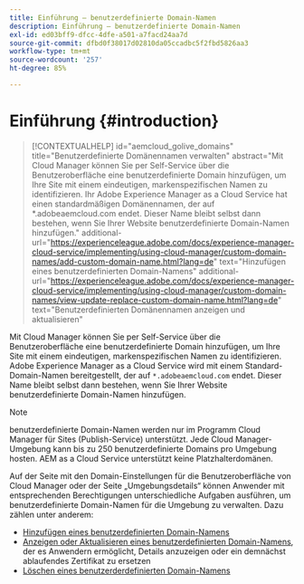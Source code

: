 ```yaml
---
title: Einführung – benutzerdefinierte Domain-Namen
description: Einführung – benutzerdefinierte Domain-Namen
exl-id: ed03bff9-dfcc-4dfe-a501-a7facd24aa7d
source-git-commit: dfbd0f38017d02810da05ccadbc5f2fbd5826aa3
workflow-type: tm+mt
source-wordcount: '257'
ht-degree: 85%

---
```


# Einführung {#introduction}

>[!CONTEXTUALHELP]
>id="aemcloud_golive_domains"
>title="Benutzerdefinierte Domänennamen verwalten"
>abstract="Mit Cloud Manager können Sie per Self-Service über die Benutzeroberfläche eine benutzerdefinierte Domain hinzufügen, um Ihre Site mit einem eindeutigen, markenspezifischen Namen zu identifizieren. Ihr Adobe Experience Manager as a Cloud Service hat einen standardmäßigen Domänennamen, der auf *.adobeaemcloud.com endet. Dieser Name bleibt selbst dann bestehen, wenn Sie Ihrer Website benutzerdefinierte Domain-Namen hinzufügen."
>additional-url="https://experienceleague.adobe.com/docs/experience-manager-cloud-service/implementing/using-cloud-manager/custom-domain-names/add-custom-domain-name.html?lang=de" text="Hinzufügen eines benutzerdefinierten Domain-Namens"
>additional-url="https://experienceleague.adobe.com/docs/experience-manager-cloud-service/implementing/using-cloud-manager/custom-domain-names/view-update-replace-custom-domain-name.html?lang=de" text="Benutzerdefinierten Domänennamen anzeigen und aktualisieren"

Mit Cloud Manager können Sie per Self-Service über die Benutzeroberfläche eine benutzerdefinierte Domain hinzufügen, um Ihre Site mit einem eindeutigen, markenspezifischen Namen zu identifizieren. Adobe Experience Manager as a Cloud Service wird mit einem Standard-Domain-Namen bereitgestellt, der auf `*.adobeaemcloud.com` endet. Dieser Name bleibt selbst dann bestehen, wenn Sie Ihrer Website benutzerdefinierte Domain-Namen hinzufügen.

>[!NOTE]
>benutzerdefinierte Domain-Namen werden nur im Programm Cloud Manager für Sites (Publish-Service) unterstützt. Jede Cloud Manager-Umgebung kann bis zu 250 benutzerdefinierte Domains pro Umgebung hosten. AEM as a Cloud Service unterstützt keine Platzhalterdomänen.

Auf der Seite mit den Domain-Einstellungen für die Benutzeroberfläche von Cloud Manager oder der Seite „Umgebungsdetails“ können Anwender mit entsprechenden Berechtigungen unterschiedliche Aufgaben ausführen, um benutzerdefinierte Domain-Namen für die Umgebung zu verwalten. Dazu zählen unter anderem:

* [Hinzufügen eines benutzerdefinierten Domain-Namens](/help/implementing/cloud-manager/custom-domain-names/add-custom-domain-name.md)
* [Anzeigen oder Aktualisieren eines benutzerdefinierten Domain-Namens](/help/implementing/cloud-manager/custom-domain-names/view-update-replace-custom-domain-name.md), der es Anwendern ermöglicht, Details anzuzeigen oder ein demnächst ablaufendes Zertifikat zu ersetzen
* [Löschen eines benutzerderdefinierten Domain-Namens](/help/implementing/cloud-manager/custom-domain-names/delete-custom-domain-name.md)

